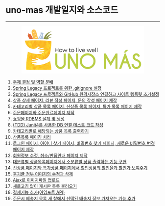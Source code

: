 # uno-mas 개발일지와 소스코드<br>
<hr>

<p align="center"><img src="/images/unomas-logo.png" width="400"></p>

1. [주제 결정 및 역할 분배](DevLog/2022-04-14-uno-mas-dev-log-01.md)<br>
2. [Spring Legacy 프로젝트를 위한 .gitignore 설정](DevLog/2022-04-20-uno-mas-dev-log-02.md)<br>
3. [Spring Legacy 프로젝트와 GitHub 원격저장소 연결하고 사이트 템플릿 초기설정](DevLog/2022-04-21-uno-mas-dev-log-03.md)<br>
4. [상품 상세 페이지, 리뷰 작성 페이지, 문의 작성 페이지 제작](DevLog/2022-04-25-uno-mas-dev-log-04.md)<br>
5. [카테고리별 상품 목록 페이지, 신상품 목록 페이지, 특가 목록 페이지 제작](DevLog/2022-04-26-uno-mas-dev-log-05.md)<br>
6. [주문페이지와 주문완료페이지 제작](DevLog/2022-04-28-uno-mas-dev-log-06.md)<br>
7. [쇼핑몰 RDBMS 설계 및 생성](DevLog/2022-05-01-uno-mas-dev-log-07.md)<br>
8. [(TDD) Junit4를 사용한 DB 연결 테스트 코드 작성](DevLog/2022-05-02-uno-mas-dev-log-08.md)<br>
9. [카테고리별로 해당되는 상품 목록 출력하기](DevLog/2022-05-03-uno-mas-dev-log-09.md)<br>
10. [상품목록 페이징 처리](DevLog/2022-05-03-uno-mas-dev-log-10.md)<br>
11. [로그인 페이지, 아이디 찾기 페이지, 비밀번호 찾기 페이지, 새로운 비밀번호 변경 페이지 제작](DevLog/2022-05-03-uno-mas-dev-log-11.md)<br>
12. [회원정보 수정, 취소/반품안내 페이지 제작](DevLog/2022-05-03-uno-mas-dev-log-12.md)<br>
13. [대분류별 상품목록페이지에서 소분류별 상품 출력하는 기능 구현](DevLog/2022-05-05-uno-mas-dev-log-13.md)<br>
14. [신상품 페이지와 특가상품 페이지에서 할인상품의 할인율과 할인가 보여주기](DevLog/2022-05-10-uno-mas-dev-log-14.md)<br>
15. [후기글 첨부 이미지의 수정과 삭제](DevLog/2022-05-17-uno-mas-dev-log-15.md)<br>
16. [Ajax로 이미지파일 업로드](DevLog/2022-05-18-uno-mas-dev-log-16.md)<br>
17. [새로고침 없이 게시판 목록 불러오기](DevLog/2022-05-22-uno-mas-dev-log-17.md)<br>
18. [결제기능 추가(아임포트 API)](DevLog/2022-05-26-uno-mas-dev-log-18.md)<br>
19. [주문시 베송지 목록 새 창에서 선택된 배송지 정보 가져오는 기능 추가](DevLog/2022-05-27-uno-mas-dev-log-19.md)<br>

